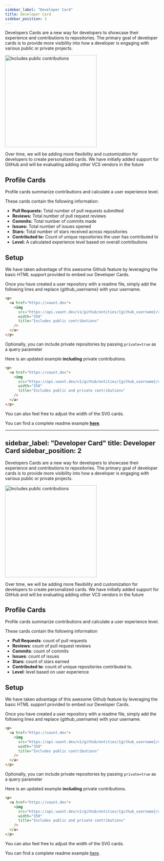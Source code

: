 ```yaml
---
sidebar_label: "Developer Card"
title: Developer Card
sidebar_position: 2
---
```


Developers Cards are a new way for developers to showcase their experience and contributions to repositories. The primary goal of developer cards is to provide more visibility into how a developer is engaging with various public or private projects.

<p>    
<a href="https://community.vaunt.dev/board/simonmazzaroth">
        <img src="https://api.vaunt.dev/v1/github/entities/simonmazzaroth/contributions?format=svg" width="300" title="Includes public contributions"/>
    </a>
</p>

Over time, we will be adding more flexibility and customization for developers to create personalized cards. We have initially added support for GitHub and will be evaluating adding other VCS vendors in the future

## Profile Cards

Profile cards summarize contributions and calculate a user experience level.


These cards contain the following information:

- **Pull Requests:** Total number of pull requests submitted
- **Reviews:** Total number of pull request reviews
- **Commits:** Total number of commits made
- **Issues:** Total number of issues opened
- **Stars:** Total number of stars received across repositories
- **Contributed to:** Count of unique repositories the user has contributed to
- **Level:** A calculated experience level based on overall contributions



## Setup

We have taken advantage of this awesome Github feature by leveraging the basic HTML support provided to embed our Developer Cards.

Once you have created a user repository with a readme file, simply add the following lines and replace \{github_username\} with your username.

```html
<p>
  <a href="https://vaunt.dev">
    <img
      src="https://api.vaunt.dev/v1/github/entities/{github_username}/contributions?format=svg"
      width="350"
      title="Includes public contributions"
    />
  </a>
</p>
```

Optionally, you can include private repositories by passing `private=true` as a query parameter

Here is an updated example **including** private contributions.

```html
<p>
  <a href="https://vaunt.dev">
    <img
      src="https://api.vaunt.dev/v1/github/entities/{github_username}/contributions?format=svg&private=true"
      width="350"
      title="Includes public and private contributions"
    />
  </a>
</p>
```

You can also feel free to adjust the width of the SVG cards.

You can find a complete readme example **[here](https://github.com/simonmazzaroth/simonmazzaroth/blob/main/README.md)**.

---
sidebar_label: "Developer Card"
title: Developer Card
sidebar_position: 2
---

Developers Cards are a new way for developers to showcase their experience and contributions to repositories. The primary goal of developer cards is to provide more visibility into how a developer is engaging with various public or private projects.

<p>    
<a href="https://community.vaunt.dev/board/simonmazzaroth">
        <img src="https://api.vaunt.dev/v1/github/entities/simonmazzaroth/contributions?format=svg" width="300" title="Includes public contributions"/>
    </a>
</p>

Over time, we will be adding more flexibility and customization for developers to create personalized cards. We have initially added support for GitHub and will be evaluating adding other VCS vendors in the future

## Profile Cards

Profile cards summarize contributions and calculate a user experience level.

These cards contain the following information

- **Pull Requests**: count of pull requests
- **Reviews**: count of pull request reviews
- **Commits**: count of commits
- **Issues**: count of issues
- **Stars**: count of stars earned
- **Contributed to**: count of unique repositories contributed to.
- **Level**: level based on user experience

## Setup

We have taken advantage of this awesome Github feature by leveraging the basic HTML support provided to embed our Developer Cards.

Once you have created a user repository with a readme file, simply add the following lines and replace \{github_username\} with your username.

```html
<p>
  <a href="https://vaunt.dev">
    <img
      src="https://api.vaunt.dev/v1/github/entities/{github_username}/contributions?format=svg"
      width="350"
      title="Includes public contributions"
    />
  </a>
</p>
```

Optionally, you can include private repositories by passing `private=true` as a query parameter

Here is an updated example **including** private contributions.

```html
<p>
  <a href="https://vaunt.dev">
    <img
      src="https://api.vaunt.dev/v1/github/entities/{github_username}/contributions?format=svg&private=true"
      width="350"
      title="Includes public and private contributions"
    />
  </a>
</p>
```

You can also feel free to adjust the width of the SVG cards.

You can find a complete readme example [here](https://github.com/simonmazzaroth/simonmazzaroth/blob/main/README.md).

